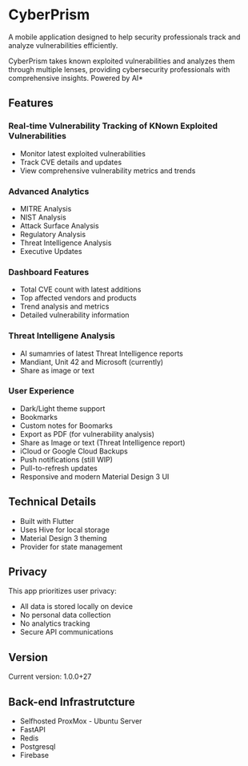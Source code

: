 # CyberPrism

A mobile application designed to help security professionals track and analyze vulnerabilities efficiently.

CyberPrism takes known exploited vulnerabilities and analyzes them through multiple lenses, providing cybersecurity professionals with comprehensive insights. Powered by AI*

## Features

### Real-time Vulnerability Tracking of KNown Exploited Vulnerabilities
- Monitor latest exploited vulnerabilities
- Track CVE details and updates
- View comprehensive vulnerability metrics and trends

### Advanced Analytics
- MITRE Analysis
- NIST Analysis
- Attack Surface Analysis
- Regulatory Analysis
- Threat Intelligence Analysis
- Executive Updates

### Dashboard Features
- Total CVE count with latest additions
- Top affected vendors and products
- Trend analysis and metrics
- Detailed vulnerability information

### Threat Intelligene Analysis
- AI sumamries of latest Threat Intelligence reports
- Mandiant, Unit 42 and Microsoft (currently)
- Share as image or text

### User Experience
- Dark/Light theme support
- Bookmarks
- Custom notes for Boomarks
- Export as PDF (for vulnerability analysis)
- Share as Image or text (Threat Intelligence report)
- iCloud or Google Cloud Backups
- Push notifications (still WIP)
- Pull-to-refresh updates
- Responsive and modern Material Design 3 UI

## Technical Details
- Built with Flutter
- Uses Hive for local storage
- Material Design 3 theming
- Provider for state management

## Privacy
This app prioritizes user privacy:
- All data is stored locally on device
- No personal data collection
- No analytics tracking
- Secure API communications

## Version
Current version: 1.0.0+27

## Back-end Infrastrutcture

- Selfhosted ProxMox - Ubuntu Server
- FastAPI
- Redis
- Postgresql
- Firebase
